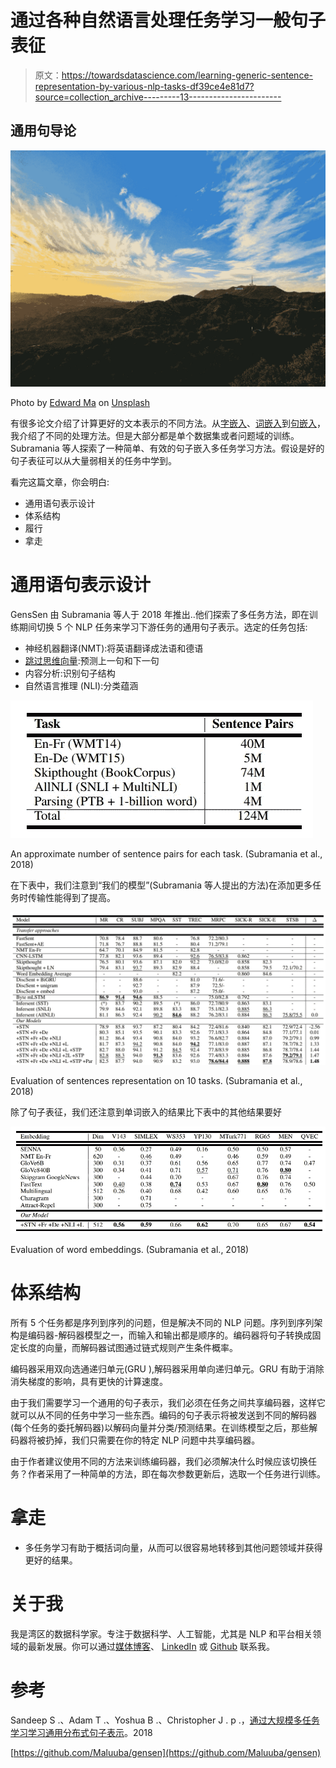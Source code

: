 # 通过各种自然语言处理任务学习一般句子表征

> 原文：<https://towardsdatascience.com/learning-generic-sentence-representation-by-various-nlp-tasks-df39ce4e81d7?source=collection_archive---------13----------------------->

## 通用句导论

![](img/b0ac318f77c3f0515773a2dcab35fbcb.png)

Photo by [Edward Ma](https://unsplash.com/@makcedward?utm_source=medium&utm_medium=referral) on [Unsplash](https://unsplash.com?utm_source=medium&utm_medium=referral)

有很多论文介绍了计算更好的文本表示的不同方法。从[字嵌入](https://medium.com/@makcedward/besides-word-embedding-why-you-need-to-know-character-embedding-6096a34a3b10)、[词嵌入](/3-silver-bullets-of-word-embedding-in-nlp-10fa8f50cc5a)到[句嵌入](/learning-sentence-embeddings-by-natural-language-inference-a50b4661a0b8)，我介绍了不同的处理方法。但是大部分都是单个数据集或者问题域的训练。Subramania 等人探索了一种简单、有效的句子嵌入多任务学习方法。假设是好的句子表征可以从大量弱相关的任务中学到。

看完这篇文章，你会明白:

*   通用语句表示设计
*   体系结构
*   履行
*   拿走

# 通用语句表示设计

GensSen 由 Subramania 等人于 2018 年推出..他们探索了多任务方法，即在训练期间切换 5 个 NLP 任务来学习下游任务的通用句子表示。选定的任务包括:

*   神经机器翻译(NMT):将英语翻译成法语和德语
*   [跳过思维向量](/transforming-text-to-sentence-embeddings-layer-via-some-thoughts-b77bed60822c):预测上一句和下一句
*   内容分析:识别句子结构
*   自然语言推理 (NLI):分类蕴涵

![](img/35aad1916381bfb2d58a894640e1d4c4.png)

An approximate number of sentence pairs for each task. (Subramania et al., 2018)

在下表中，我们注意到“我们的模型”(Subramania 等人提出的方法)在添加更多任务时传输性能得到了提高。

![](img/062d20403021635d4a442bb53b2dbf82.png)

Evaluation of sentences representation on 10 tasks. (Subramania et al., 2018)

除了句子表征，我们还注意到单词嵌入的结果比下表中的其他结果要好

![](img/b9b59cff1cec7219ceff49d7d1265e0a.png)

Evaluation of word embeddings. (Subramania et al., 2018)

# 体系结构

所有 5 个任务都是序列到序列的问题，但是解决不同的 NLP 问题。序列到序列架构是编码器-解码器模型之一，而输入和输出都是顺序的。编码器将句子转换成固定长度的向量，而解码器试图通过链式规则产生条件概率。

编码器采用双向选通递归单元(GRU ),解码器采用单向递归单元。GRU 有助于消除消失梯度的影响，具有更快的计算速度。

由于我们需要学习一个通用的句子表示，我们必须在任务之间共享编码器，这样它就可以从不同的任务中学习一些东西。编码的句子表示将被发送到不同的解码器(每个任务的委托解码器)以解码向量并分类/预测结果。在训练模型之后，那些解码器将被扔掉，我们只需要在你的特定 NLP 问题中共享编码器。

由于作者建议使用不同的方法来训练编码器，我们必须解决什么时候应该切换任务？作者采用了一种简单的方法，即在每次参数更新后，选取一个任务进行训练。

# 拿走

*   多任务学习有助于概括词向量，从而可以很容易地转移到其他问题领域并获得更好的结果。

# 关于我

我是湾区的数据科学家。专注于数据科学、人工智能，尤其是 NLP 和平台相关领域的最新发展。你可以通过[媒体博客](http://medium.com/@makcedward/)、 [LinkedIn](https://www.linkedin.com/in/edwardma1026) 或 [Github](https://github.com/makcedward) 联系我。

# 参考

Sandeep S .、Adam T .、Yoshua B .、Christopher J . p .，[通过大规模多任务学习学习通用分布式句子表示](https://arxiv.org/pdf/1804.00079.pdf)。2018

[https://github.com/Maluuba/gensen](https://github.com/Maluuba/gensen)